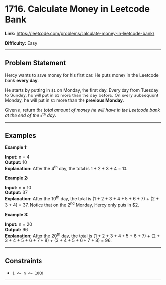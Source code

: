 # 1716. Calculate Money in Leetcode Bank

**Link:** https://leetcode.com/problems/calculate-money-in-leetcode-bank/

**Difficulty:** Easy

---

## Problem Statement

Hercy wants to save money for his first car. He puts money in the Leetcode bank **every day**.

He starts by putting in `$1` on Monday, the first day. Every day from Tuesday to Sunday, he will put in `$1` more than the day before. On every subsequent Monday, he will put in `$1` more than the **previous Monday**.

Given `n`, return _the total amount of money he will have in the Leetcode bank at the end of the_ <code>n<sup>th</sup></code> _day_.

---

## Examples

**Example 1:**

**Input:** n = 4 \
**Output:** 10 \
**Explanation:** After the 4<sup>th</sup> day, the total is 1 + 2 + 3 + 4 = 10.

**Example 2:**

**Input:** n = 10 \
**Output:** 37 \
**Explanation:** After the 10<sup>th</sup> day, the total is (1 + 2 + 3 + 4 + 5 + 6 + 7) + (2 + 3 + 4) = 37. Notice that on the 2<sup>nd</sup> Monday, Hercy only puts in $2.

**Example 3:**

**Input:** n = 20 \
**Output:** 96 \
**Explanation:** After the 20<sup>th</sup> day, the total is (1 + 2 + 3 + 4 + 5 + 6 + 7) + (2 + 3 + 4 + 5 + 6 + 7 + 8) + (3 + 4 + 5 + 6 + 7 + 8) = 96.

---

## Constraints

- `1 <= n <= 1000`

---